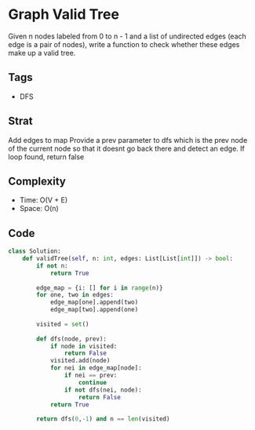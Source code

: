 # Graph Valid Tree
Given n nodes labeled from 0 to n - 1 and a list of undirected edges (each edge is a pair of nodes), write a function to check whether these edges make up a valid tree.

## Tags
- DFS

## Strat
Add edges to map
Provide a prev parameter to dfs which is the prev node of the current node so that it doesnt go back there and detect an edge. If loop found, return false

## Complexity

- Time: O(V + E)
- Space: O(n)

## Code

```python
class Solution:
    def validTree(self, n: int, edges: List[List[int]]) -> bool:
        if not n:
            return True
            
        edge_map = {i: [] for i in range(n)}
        for one, two in edges:
            edge_map[one].append(two)
            edge_map[two].append(one)
        
        visited = set()
        
        def dfs(node, prev):
            if node in visited:
                return False
            visited.add(node)
            for nei in edge_map[node]:
                if nei == prev:
                    continue
                if not dfs(nei, node):
                    return False
            return True
        
        return dfs(0,-1) and n == len(visited)
```